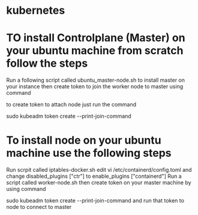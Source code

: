 # kubernetes
# TO install Controlplane (Master) on your ubuntu machine from scratch follow the steps 
Run a following script called ubuntu_master-node.sh to install master on your instance
then create token to join the worker node to master using command

to create token to attach node just run the command

sudo kubeadm token create --print-join-command


# To install node on your ubuntu machine use the following steps

Run scrpit called iptables-docker.sh
edit vi /etc/containerd/config.toml and change disabled_plugins ["ctr"]  to enable_plugins ["containerd"]
Run a script called worker-node.sh 
then 
create token on your master machine by using command

sudo kubeadm token create --print-join-command
and run that token to node to connect to master

